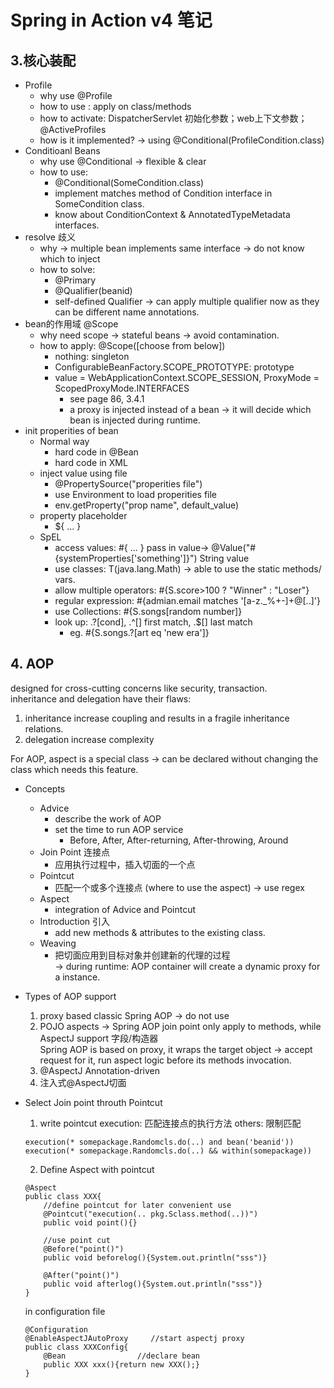 # Spring in Action v4 笔记

## 3.核心装配
* Profile
    - why use @Profile
    - how to use : apply on class/methods
    - how to activate: DispatcherServlet 初始化参数；web上下文参数； @ActiveProfiles
    - how is it implemented? -> using @Conditional(ProfileCondition.class)
* Conditioanl Beans
    - why use @Conditional -> flexible & clear
    - how to use: 
        - @Conditional(SomeCondition.class)
        - implement matches method of Condition interface in SomeCondition class.
        - know about ConditionContext & AnnotatedTypeMetadata interfaces.
* resolve 歧义
    - why -> multiple bean implements same interface -> do not know which to inject
    - how to solve:
        - @Primary
        - @Qualifier(beanid)
        - self-defined Qualifier -> can apply multiple qualifier now as they can be different name annotations.
* bean的作用域 @Scope
    - why need scope -> stateful beans -> avoid contamination.
    - how to apply: @Scope([choose from below])
        - nothing: singleton
        - ConfigurableBeanFactory.SCOPE_PROTOTYPE: prototype
        - value = WebApplicationContext.SCOPE_SESSION, ProxyMode = ScopedProxyMode.INTERFACES
            - see page 86, 3.4.1
            - a proxy is injected instead of a bean -> it will decide which bean is injected during runtime.
* init properities of bean
    - Normal way 
        - hard code in @Bean
        - hard code in XML
    - inject value using file
        - @PropertySource("properities file")
        - use Environment to load properities file
        - env.getProperty("prop name", default_value)
    - property placeholder
        - ${ ... }
    - SpEL
        - access values: #{ ... } pass in value-> @Value("#{systemProperties['something']}") String value
        - use classes: T(java.lang.Math) -> able to use the static methods/ vars.
        - allow multiple operators: #{S.score>100 ? "Winner" : "Loser"}
        - regular expression: #{admian.email matches '[a-z._%+-]+@[..]'}
        - use Collections: #{S.songs[random number]}
        - look up: .?[cond], .^[] first match, .$[] last match
            - eg. #{S.songs.?[art eq 'new era']}
## 4. AOP
designed for cross-cutting concerns like security, transaction.\
inheritance and delegation have their flaws: 
1. inheritance increase coupling and results in a fragile inheritance relations.
2. delegation increase complexity

For AOP, aspect is a special class -> can be declared without changing the class which needs this feature.
* Concepts
    * Advice
        - describe the work of AOP
        - set the time to run AOP service
            - Before, After, After-returning, After-throwing, Around
    * Join Point 连接点
        - 应用执行过程中，插入切面的一个点
    * Pointcut
        - 匹配一个或多个连接点 (where to use the aspect) -> use regex
    * Aspect
        - integration of Advice and Pointcut
    * Introduction 引入
        - add new methods & attributes to the existing class.
    * Weaving
        - 把切面应用到目标对象并创建新的代理的过程 \
        -> during runtime: AOP container will create a dynamic proxy for a instance.
* Types of AOP support
    1. proxy based classic Spring AOP -> do not use
    2. POJO aspects -> Spring AOP join point only apply to methods, while AspectJ support 字段/构造器\
    Spring AOP is based on proxy, it wraps the target object -> accept request for it, run aspect logic before its methods invocation.
    3. @AspectJ Annotation-driven
    4. 注入式@AspectJ切面

* Select Join point throuth Pointcut
    1. write pointcut
    execution: 匹配连接点的执行方法
    others: 限制匹配
    ```
    execution(* somepackage.Randomcls.do(..) and bean('beanid'))
    execution(* somepackage.Randomcls.do(..) && within(somepackage))
    ```

    2. Define Aspect with pointcut
    ```
    @Aspect
    public class XXX{
        //define pointcut for later convenient use
        @Pointcut("execution(.. pkg.Sclass.method(..))")
        public void point(){}

        //use point cut
        @Before("point()")
        public void beforelog(){System.out.println("sss")}

        @After("point()")
        public void afterlog(){System.out.println("sss")}
    }
    ```
    in configuration file
    ```
    @Configuration
    @EnableAspectJAutoProxy     //start aspectj proxy
    public class XXXConfig{
        @Bean                //declare bean
        public XXX xxx(){return new XXX();}
    }
    ```

